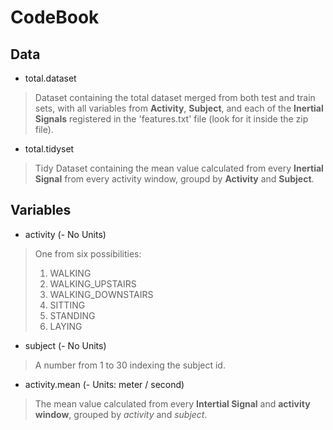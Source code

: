 # CodeBook

## Data

* total.dataset

> Dataset containing the total dataset merged from both test and train sets, with all variables from **Activity**, **Subject**, and each of the **Inertial Signals** registered in the 'features.txt' file (look for it inside the zip file).

* total.tidyset

> Tidy Dataset containing the mean value calculated from every **Inertial Signal** from every activity window, groupd by **Activity** and **Subject**.

## Variables

* activity (- No Units)

> One from six possibilities: 
> 1. WALKING
> 2. WALKING_UPSTAIRS
> 3. WALKING_DOWNSTAIRS
> 4. SITTING
> 5. STANDING
> 6. LAYING

* subject (- No Units)

> A number from 1 to 30 indexing the subject id.

* activity.mean (- Units: meter / second)

> The mean value calculated from every **Intertial Signal** and **activity window**, grouped by *activity* and *subject*.
